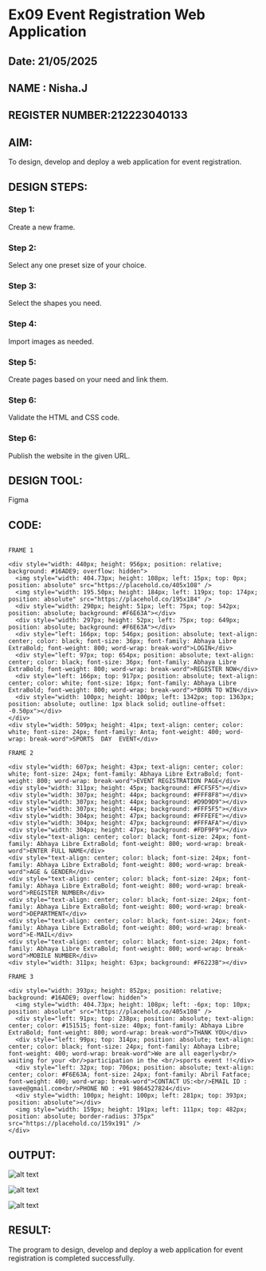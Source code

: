 # Ex09 Event Registration Web Application
## Date: 21/05/2025
## NAME : Nisha.J
## REGISTER NUMBER:212223040133

## AIM:
To design, develop and deploy a web application for event registration.

## DESIGN STEPS:

### Step 1:
Create a new frame.

### Step 2:
Select any one preset size of your choice.

### Step 3:
Select the shapes you need.

### Step 4:
Import images as needed.

### Step 5:
Create pages based on your need and link them.

### Step 6:

Validate the HTML and CSS code.

### Step 6:

Publish the website in the given URL.

## DESIGN TOOL:
Figma

## CODE:

```

FRAME 1

<div style="width: 440px; height: 956px; position: relative; background: #16ADE9; overflow: hidden">
  <img style="width: 404.73px; height: 108px; left: 15px; top: 0px; position: absolute" src="https://placehold.co/405x108" />
  <img style="width: 195.50px; height: 184px; left: 119px; top: 174px; position: absolute" src="https://placehold.co/195x184" />
  <div style="width: 290px; height: 51px; left: 75px; top: 542px; position: absolute; background: #F6E63A"></div>
  <div style="width: 297px; height: 52px; left: 75px; top: 649px; position: absolute; background: #F6E63A"></div>
  <div style="left: 166px; top: 546px; position: absolute; text-align: center; color: black; font-size: 36px; font-family: Abhaya Libre ExtraBold; font-weight: 800; word-wrap: break-word">LOGIN</div>
  <div style="left: 97px; top: 654px; position: absolute; text-align: center; color: black; font-size: 36px; font-family: Abhaya Libre ExtraBold; font-weight: 800; word-wrap: break-word">REGISTER NOW</div>
  <div style="left: 166px; top: 917px; position: absolute; text-align: center; color: white; font-size: 16px; font-family: Abhaya Libre ExtraBold; font-weight: 800; word-wrap: break-word">*BORN TO WIN</div>
  <div style="width: 100px; height: 100px; left: 1342px; top: 1363px; position: absolute; outline: 1px black solid; outline-offset: -0.50px"></div>
</div>
<div style="width: 509px; height: 41px; text-align: center; color: white; font-size: 24px; font-family: Anta; font-weight: 400; word-wrap: break-word">SPORTS  DAY  EVENT</div>

FRAME 2

<div style="width: 607px; height: 43px; text-align: center; color: white; font-size: 24px; font-family: Abhaya Libre ExtraBold; font-weight: 800; word-wrap: break-word">EVENT REGISTRATION PAGE</div>
<div style="width: 311px; height: 45px; background: #FCF5F5"></div>
<div style="width: 307px; height: 44px; background: #FFF8F8"></div>
<div style="width: 307px; height: 44px; background: #D9D9D9"></div>
<div style="width: 307px; height: 44px; background: #FFF5F5"></div>
<div style="width: 304px; height: 47px; background: #FFFEFE"></div>
<div style="width: 304px; height: 47px; background: #FFFAFA"></div>
<div style="width: 304px; height: 47px; background: #FDF9F9"></div>
<div style="text-align: center; color: black; font-size: 24px; font-family: Abhaya Libre ExtraBold; font-weight: 800; word-wrap: break-word">ENTER FULL NAME</div>
<div style="text-align: center; color: black; font-size: 24px; font-family: Abhaya Libre ExtraBold; font-weight: 800; word-wrap: break-word">AGE & GENDER</div>
<div style="text-align: center; color: black; font-size: 24px; font-family: Abhaya Libre ExtraBold; font-weight: 800; word-wrap: break-word">REGISTER NUMBER</div>
<div style="text-align: center; color: black; font-size: 24px; font-family: Abhaya Libre ExtraBold; font-weight: 800; word-wrap: break-word">DEPARTMENT</div>
<div style="text-align: center; color: black; font-size: 24px; font-family: Abhaya Libre ExtraBold; font-weight: 800; word-wrap: break-word">E-MAIL</div>
<div style="text-align: center; color: black; font-size: 24px; font-family: Abhaya Libre ExtraBold; font-weight: 800; word-wrap: break-word">MOBILE NUMBER</div>
<div style="width: 311px; height: 63px; background: #F6223B"></div>

FRAME 3

<div style="width: 393px; height: 852px; position: relative; background: #16ADE9; overflow: hidden">
  <img style="width: 404.73px; height: 108px; left: -6px; top: 10px; position: absolute" src="https://placehold.co/405x108" />
  <div style="left: 91px; top: 238px; position: absolute; text-align: center; color: #151515; font-size: 40px; font-family: Abhaya Libre ExtraBold; font-weight: 800; word-wrap: break-word">THANK YOU</div>
  <div style="left: 99px; top: 314px; position: absolute; text-align: center; color: black; font-size: 24px; font-family: Abhaya Libre; font-weight: 400; word-wrap: break-word">We are all eagerly<br/> waiting for your <br/>participation in the <br/>sports event !!</div>
  <div style="left: 32px; top: 706px; position: absolute; text-align: center; color: #F6E63A; font-size: 24px; font-family: Abril Fatface; font-weight: 400; word-wrap: break-word">CONTACT US:<br/>EMAIL ID : savee@gmail.com<br/>PHONE NO : +91 9864527824</div>
  <div style="width: 100px; height: 100px; left: 281px; top: 393px; position: absolute"></div>
  <img style="width: 159px; height: 191px; left: 111px; top: 482px; position: absolute; border-radius: 375px" src="https://placehold.co/159x191" />
</div>

```

## OUTPUT:

![alt text](<Screenshot 2025-05-12 221253.png>)

![alt text](<Screenshot 2025-05-12 221302.png>)

![alt text](<Screenshot 2025-05-12 221344.png>)

## RESULT:
The program to design, develop and deploy a web application for event registration is completed successfully.

